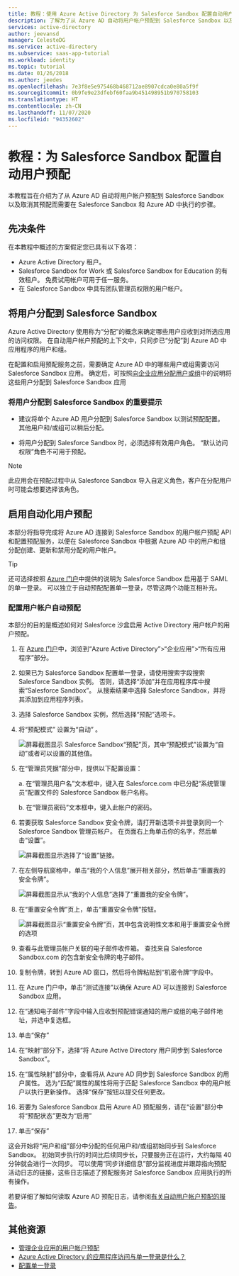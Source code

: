 ```yaml
---
title: 教程：使用 Azure Active Directory 为 Salesforce Sandbox 配置自动用户预配 | Microsoft Docs
description: 了解为了从 Azure AD 自动将用户帐户预配到 Salesforce Sandbox 以及取消其预配而需要在 Salesforce Sandbox 和 Azure AD 中执行的步骤。
services: active-directory
author: jeevansd
manager: CelesteDG
ms.service: active-directory
ms.subservice: saas-app-tutorial
ms.workload: identity
ms.topic: tutorial
ms.date: 01/26/2018
ms.author: jeedes
ms.openlocfilehash: 7e3f8e5e975468b468712ae8907cdca0e80a5f9f
ms.sourcegitcommit: 0b9fe9e23dfebf60faa9b451498951b970758103
ms.translationtype: HT
ms.contentlocale: zh-CN
ms.lasthandoff: 11/07/2020
ms.locfileid: "94352602"
---
```

# <a name="tutorial-configure-salesforce-sandbox-for-automatic-user-provisioning"></a>教程：为 Salesforce Sandbox 配置自动用户预配

本教程旨在介绍为了从 Azure AD 自动将用户帐户预配到 Salesforce Sandbox 以及取消其预配而需要在 Salesforce Sandbox 和 Azure AD 中执行的步骤。

## <a name="prerequisites"></a>先决条件

在本教程中概述的方案假定您已具有以下各项：

*   Azure Active Directory 租户。
*   Salesforce Sandbox for Work 或 Salesforce Sandbox for Education 的有效租户。 免费试用帐户可用于任一服务。
*   在 Salesforce Sandbox 中具有团队管理员权限的用户帐户。

## <a name="assigning-users-to-salesforce-sandbox"></a>将用户分配到 Salesforce Sandbox

Azure Active Directory 使用称为“分配”的概念来确定哪些用户应收到对所选应用的访问权限。 在自动用户帐户预配的上下文中，只同步已“分配”到 Azure AD 中应用程序的用户和组。

在配置和启用预配服务之前，需要确定 Azure AD 中的哪些用户或组需要访问 Salesforce Sandbox 应用。 确定后，可按照[向企业应用分配用户或组](../manage-apps/assign-user-or-group-access-portal.md)中的说明将这些用户分配到 Salesforce Sandbox 应用

### <a name="important-tips-for-assigning-users-to-salesforce-sandbox"></a>将用户分配到 Salesforce Sandbox 的重要提示

* 建议将单个 Azure AD 用户分配到 Salesforce Sandbox 以测试预配配置。 其他用户和/或组可以稍后分配。

* 将用户分配到 Salesforce Sandbox 时，必须选择有效用户角色。 “默认访问权限”角色不可用于预配。

> [!NOTE]
> 此应用会在预配过程中从 Salesforce Sandbox 导入自定义角色，客户在分配用户时可能会想要选择该角色。

## <a name="enable-automated-user-provisioning"></a>启用自动化用户预配

本部分将指导完成将 Azure AD 连接到 Salesforce Sandbox 的用户帐户预配 API 和配置预配服务，以便在 Salesforce Sandbox 中根据 Azure AD 中的用户和组分配创建、更新和禁用分配的用户帐户。

>[!Tip]
>还可选择按照 [Azure 门户](https://portal.azure.com)中提供的说明为 Salesforce Sandbox 启用基于 SAML 的单一登录。 可以独立于自动预配配置单一登录，尽管这两个功能互相补充。

### <a name="configure-automatic-user-account-provisioning"></a>配置用户帐户自动预配

本部分的目的是概述如何对 Salesforce 沙盒启用 Active Directory 用户帐户的用户预配。

1. 在 [Azure 门户](https://portal.azure.com)中，浏览到“Azure Active Directory”>“企业应用”>“所有应用程序”部分。

1. 如果已为 Salesforce Sandbox 配置单一登录，请使用搜索字段搜索 Salesforce Sandbox 实例。 否则，请选择“添加”并在应用程序库中搜索“Salesforce Sandbox”。 从搜索结果中选择 Salesforce Sandbox，并将其添加到应用程序列表。

1. 选择 Salesforce Sandbox 实例，然后选择“预配”选项卡。

1. 将“预配模式”  设置为“自动”  。

    ![屏幕截图显示 Salesforce Sandbox“预配”页，其中“预配模式”设置为“自动”或者可以设置的其他值。](./media/salesforce-sandbox-provisioning-tutorial/provisioning.png)

1. 在“管理员凭据”部分中，提供以下配置设置：
   
    a. 在“管理员用户名”文本框中，键入在 Salesforce.com 中已分配“系统管理员”配置文件的 Salesforce Sandbox 帐户名称。
   
    b. 在“管理员密码”文本框中，键入此帐户的密码。

1. 若要获取 Salesforce Sandbox 安全令牌，请打开新选项卡并登录到同一个 Salesforce Sandbox 管理员帐户。 在页面右上角单击你的名字，然后单击“设置”。

     ![屏幕截图显示选择了“设置”链接](./media/salesforce-sandbox-provisioning-tutorial/sf-my-settings.png "启用自动预配")。

1. 在左侧导航窗格中，单击“我的个人信息”展开相关部分，然后单击“重置我的安全令牌”。
  
    ![屏幕截图显示从“我的个人信息”选择了“重置我的安全令牌”。](./media/salesforce-sandbox-provisioning-tutorial/sf-personal-reset.png "启用自动预配")

1. 在“重置安全令牌”页上，单击“重置安全令牌”按钮。

    ![屏幕截图显示“重置安全令牌”页，其中包含说明性文本和用于重置安全令牌的选项](./media/salesforce-sandbox-provisioning-tutorial/sf-reset-token.png "启用自动预配")

1. 查看与此管理员帐户关联的电子邮件收件箱。 查找来自 Salesforce Sandbox.com 的包含新安全令牌的电子邮件。

1. 复制令牌，转到 Azure AD 窗口，然后将令牌粘贴到“机密令牌”字段中。

1. 在 Azure 门户中，单击“测试连接”以确保 Azure AD 可以连接到 Salesforce Sandbox 应用。

1. 在“通知电子邮件”字段中输入应收到预配错误通知的用户或组的电子邮件地址，并选中复选框。

1. 单击“保存”   
    
1.  在“映射”部分下，选择“将 Azure Active Directory 用户同步到 Salesforce Sandbox”。

1. 在“属性映射”部分中，查看将从 Azure AD 同步到 Salesforce Sandbox 的用户属性。 选为“匹配”属性的属性将用于匹配 Salesforce Sandbox 中的用户帐户以执行更新操作。 选择“保存”按钮以提交任何更改。

1. 若要为 Salesforce Sandbox 启用 Azure AD 预配服务，请在“设置”部分中将“预配状态”更改为“启用”

1. 单击“保存” 

这会开始将“用户和组”部分中分配的任何用户和/或组初始同步到 Salesforce Sandbox。 初始同步执行的时间比后续同步长，只要服务正在运行，大约每隔 40 分钟就会进行一次同步。 可以使用“同步详细信息”部分监视进度并跟踪指向预配活动日志的链接，这些日志描述了预配服务对 Salesforce Sandbox 应用执行的所有操作。

若要详细了解如何读取 Azure AD 预配日志，请参阅[有关自动用户帐户预配的报告](../app-provisioning/check-status-user-account-provisioning.md)。

## <a name="additional-resources"></a>其他资源

* [管理企业应用的用户帐户预配](tutorial-list.md)
* [Azure Active Directory 的应用程序访问与单一登录是什么？](../manage-apps/what-is-single-sign-on.md)
* [配置单一登录](./salesforce-sandbox-tutorial.md)